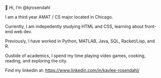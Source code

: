 👋 Hi, I’m @kjrosendahl

I am a third year AMAT / CS major located in Chicago. 

Currently, I am indepedently studying HTML and CSS, learning about front-end web dev. 

Previously, I have worked in Python, MATLAB, Java, SQL, Racket/Lisp, and R. 

Oustide of academics, I spend my time playing video games, cooking, reading, and exploring the city.

Find my linkedin at: https://www.linkedin.com/in/kaylee-rosendahl/ 
